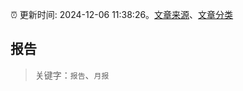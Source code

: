 :alarm_clock: 更新时间: 2024-12-06 11:38:26。[文章来源](/README.md)、[文章分类](/TAGS.md)

## 报告


> 关键字：`报告`、`月报`



